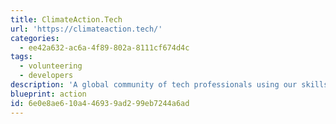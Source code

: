 ```yaml
---
title: ClimateAction.Tech
url: 'https://climateaction.tech/'
categories:
  - ee42a632-ac6a-4f89-802a-8111cf674d4c
tags:
  - volunteering
  - developers
description: 'A global community of tech professionals using our skills, expertise and platforms to support solutions to the climate crisis. The mission is to empower technology professionals to play our part — to meet, discuss, learn and take climate action.'
blueprint: action
id: 6e0e8ae6-10a4-4693-9ad2-99eb7244a6ad
---
```

